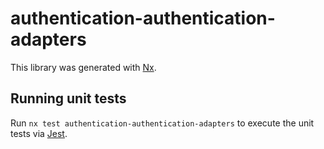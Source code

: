 # authentication-authentication-adapters

This library was generated with [Nx](https://nx.dev).

## Running unit tests

Run `nx test authentication-authentication-adapters` to execute the unit tests via [Jest](https://jestjs.io).
